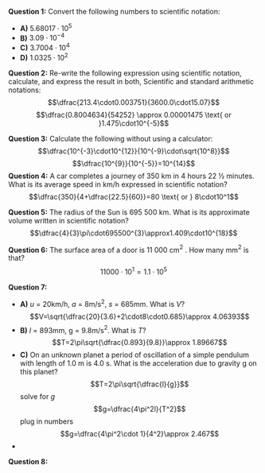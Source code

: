 **Question 1:**
Convert the following numbers to scientific notation:
- **A)** $5.68017 \cdot10^{5}$
- **B)** $3.09\cdot 10^{-4}$
- **C)** $3.7004\cdot10^{4}$
- **D)** $1.0325\cdot10^{2}$

**Question 2:**
Re-write the following expression using scientific notation, calculate, and express the result in both, Scientific and standard arithmetic notations:
$$\dfrac{213.4\cdot0.003751}{3600.0\cdot15.07}$$
$$\dfrac{0.8004634}{54252} \approx 0.00001475 \text{ or }1.475\cdot10^{-5}$$

**Question 3:**
Calculate the following without using a calculator:
$$\dfrac{10^{-3}\cdot10^{12}}{10^{-9}\cdot\sqrt{10^8}}$$
$$\dfrac{10^{9}}{10^{-5}}=10^{14}$$
**Question 4:**
A car completes a journey of 350 km in 4 hours 22 ½ minutes. What is its average speed in km/h expressed in scientific notation?
$$\dfrac{350}{4+\dfrac{22.5}{60}}=80 \text{ or } 8\cdot10^1$$

**Question 5:**
The radius of the Sun is 695 500 km. What is its approximate volume written in scientific notation?
$$\dfrac{4}{3}\pi\cdot695500^{3}\approx1.409\cdot10^{18}$$

**Question 6:**
The surface area of a door is 11 000 cm$^2$ . How many mm$^2$ is that?
$$11000\cdot10^1=1.1\cdot10^{5}$$

**Question 7:**
- **A)** $u$ = 20km/h, $a$ = 8m/s$^2$, $s$ = 685mm. What is $V$?$$V=\sqrt{\dfrac{20}{3.6}+2\cdot8\cdot0.685}\approx 4.06393$$
- **B)** $l$ = 893mm, g = 9.8m/s$^2$. What is $T$? $$T=2\pi\sqrt{\dfrac{0.893}{9.8}}\approx 1.89667$$
- **C)** On an unknown planet a period of oscillation of a simple pendulum with length of 1.0 m is 4.0 s. What is the acceleration due to gravity g on this planet? $$T=2\pi\sqrt{\dfrac{l}{g}}$$ solve for $g$ $$g=\dfrac{4\pi^2l}{T^2}$$ plug in numbers $$g=\dfrac{4\pi^2\cdot 1}{4^2}\approx 2.467$$
- 
**Question 8:**

